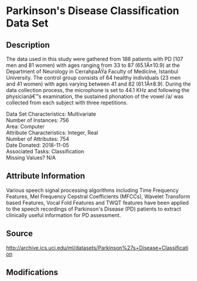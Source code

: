 # Parkinson's Disease Classification Data Set

## Description

The data used in this study were gathered from 188 patients with PD (107 men and 81 women) with ages ranging from 33 to 87 (65.1Â±10.9) at the Department of Neurology in CerrahpaÅŸa Faculty of Medicine, Istanbul University. The control group consists of 64 healthy individuals (23 men and 41 women) with ages varying between 41 and 82 (61.1Â±8.9). During the data collection process, the microphone is set to 44.1 KHz and following the physicianâ€™s examination, the sustained phonation of the vowel /a/ was collected from each subject with three repetitions.

Data Set Characteristics: Multivariate\
Number of Instances: 756\
Area: Computer\
Attribute Characteristics: Integer, Real\
Number of Attributes: 754\
Date Donated: 2018-11-05\
Associated Tasks: Classification\
Missing Values? N/A

## Attribute Information
Various speech signal processing algorithms including Time Frequency Features, Mel Frequency Cepstral Coefficients (MFCCs), Wavelet Transform based Features, Vocal Fold Features and TWQT features have been applied to the speech recordings of Parkinson's Disease (PD) patients to extract clinically useful information for PD assessment.



## Source

http://archive.ics.uci.edu/ml/datasets/Parkinson%27s+Disease+Classification

## Modifications

